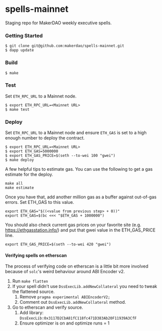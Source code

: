# spells-mainnet

Staging repo for MakerDAO weekly executive spells.

### Getting Started

```
$ git clone git@github.com:makerdao/spells-mainnet.git
$ dapp update
```

### Build

```
$ make
```

### Test

Set `ETH_RPC_URL` to a Mainnet node.

```
$ export ETH_RPC_URL=<Mainnet URL>
$ make test
```

### Deploy

Set `ETH_RPC_URL` to a Mainnet node and ensure `ETH_GAS` is set to a high enough number to deploy the contract.

```
$ export ETH_RPC_URL=<Mainnet URL>
$ export ETH_GAS=5000000
$ export ETH_GAS_PRICE=$(seth --to-wei 100 "gwei")
$ make deploy
```

A few helpful tips to estimate gas.  You can use the following to get a
gas estimate for the deploy.

```
make all
make estimate
```

Once you have that, add another million gas as a buffer against
out-of-gas errors.  Set ETH_GAS to this value.

```
export ETH_GAS="$((<value from previous step> + 0))"
export ETH_GAS=$(bc <<< "$ETH_GAS + 1000000")
```

You should also check current gas prices on your favorite site
(e.g. https://ethgasstation.info/) and put that gwei value in the
ETH_GAS_PRICE line.

```
export ETH_GAS_PRICE=$(seth --to-wei 420 "gwei")
```

#### Verifying spells on etherscan

The process of verifying code on etherscan is a little bit more involved because of `solc`'s weird behaviour around ABI Encoder v2.

1. Run `make flatten`
2. If your spell didn't use `DssExecLib.addNewCollateral` you need to tweak the flattened source.
   1. Remove `pragma experimental ABIEncoderV2;`
   2. Comment out `DssExecLib.addNewCollateral` method.
3. Go to etherscan and verify source.
   1. Add library: `DssExecLib:0x3117D2CbA81fC118fc471D383Ab20F11939A3CfF`
   2. Ensure optimizer is on and optimize runs = 1
